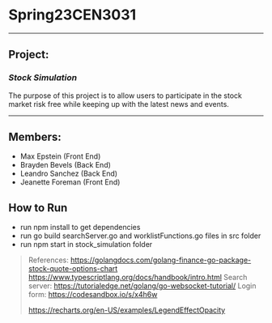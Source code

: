 # Spring23CEN3031
---
## Project: 
  ### *Stock Simulation*
  The purpose of this project is to allow users to participate in the stock market risk free while keeping up with the latest news and events.
  
---
## Members:
  - Max Epstein (Front End)
  - Brayden Bevels (Back End)
  - Leandro Sanchez (Back End)
  - Jeanette Foreman (Front End)

## How to Run
- run npm install to get dependencies
- run go build searchServer.go and worklistFunctions.go files in src folder
- run npm start in stock_simulation folder
  
> References: https://golangdocs.com/golang-finance-go-package-stock-quote-options-chart
>             https://www.typescriptlang.org/docs/handbook/intro.html
>             Search server: https://tutorialedge.net/golang/go-websocket-tutorial/
> Login form: https://codesandbox.io/s/x4h6w
>             
> https://recharts.org/en-US/examples/LegendEffectOpacity
> 
